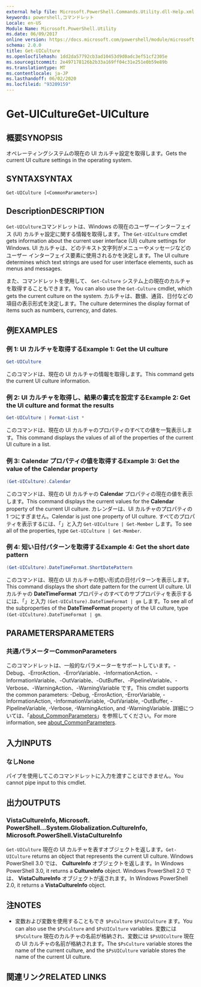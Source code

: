 ```yaml
---
external help file: Microsoft.PowerShell.Commands.Utility.dll-Help.xml
keywords: powershell,コマンドレット
Locale: en-US
Module Name: Microsoft.PowerShell.Utility
ms.date: 06/09/2017
online version: https://docs.microsoft.com/powershell/module/microsoft.powershell.utility/get-uiculture?view=powershell-6&WT.mc_id=ps-gethelp
schema: 2.0.0
title: Get-UICulture
ms.openlocfilehash: 1dd2da57792cb3ad10453d9d0adc3ef51cf2305e
ms.sourcegitcommit: 2e497178126b2b33a169ff04c31e251e0b59e89b
ms.translationtype: MT
ms.contentlocale: ja-JP
ms.lasthandoff: 06/02/2020
ms.locfileid: "93209159"
---
```

# <span data-ttu-id="3a494-103">Get-UICulture</span><span class="sxs-lookup"><span data-stu-id="3a494-103">Get-UICulture</span></span>

## <span data-ttu-id="3a494-104">概要</span><span class="sxs-lookup"><span data-stu-id="3a494-104">SYNOPSIS</span></span>
<span data-ttu-id="3a494-105">オペレーティングシステムの現在の UI カルチャ設定を取得します。</span><span class="sxs-lookup"><span data-stu-id="3a494-105">Gets the current UI culture settings in the operating system.</span></span>

## <span data-ttu-id="3a494-106">SYNTAX</span><span class="sxs-lookup"><span data-stu-id="3a494-106">SYNTAX</span></span>

```
Get-UICulture [<CommonParameters>]
```

## <span data-ttu-id="3a494-107">Description</span><span class="sxs-lookup"><span data-stu-id="3a494-107">DESCRIPTION</span></span>

<span data-ttu-id="3a494-108">`Get-UICulture`コマンドレットは、Windows の現在のユーザーインターフェイス (UI) カルチャ設定に関する情報を取得します。</span><span class="sxs-lookup"><span data-stu-id="3a494-108">The `Get-UICulture` cmdlet gets information about the current user interface (UI) culture settings for Windows.</span></span>
<span data-ttu-id="3a494-109">UI カルチャは、どのテキスト文字列がメニューやメッセージなどのユーザー インターフェイス要素に使用されるかを決定します。</span><span class="sxs-lookup"><span data-stu-id="3a494-109">The UI culture determines which text strings are used for user interface elements, such as menus and messages.</span></span>

<span data-ttu-id="3a494-110">また、コマンドレットを使用して、 `Get-Culture` システム上の現在のカルチャを取得することもできます。</span><span class="sxs-lookup"><span data-stu-id="3a494-110">You can also use the `Get-Culture` cmdlet, which gets the current culture on the system.</span></span>
<span data-ttu-id="3a494-111">カルチャは、数値、通貨、日付などの項目の表示形式を決定します。</span><span class="sxs-lookup"><span data-stu-id="3a494-111">The culture determines the display format of items such as numbers, currency, and dates.</span></span>

## <span data-ttu-id="3a494-112">例</span><span class="sxs-lookup"><span data-stu-id="3a494-112">EXAMPLES</span></span>

### <span data-ttu-id="3a494-113">例 1: UI カルチャを取得する</span><span class="sxs-lookup"><span data-stu-id="3a494-113">Example 1: Get the UI culture</span></span>

```powershell
Get-UICulture
```

<span data-ttu-id="3a494-114">このコマンドは、現在の UI カルチャの情報を取得します。</span><span class="sxs-lookup"><span data-stu-id="3a494-114">This command gets the current UI culture information.</span></span>

### <span data-ttu-id="3a494-115">例 2: UI カルチャを取得し、結果の書式を設定する</span><span class="sxs-lookup"><span data-stu-id="3a494-115">Example 2: Get the UI culture and format the results</span></span>

```powershell
Get-UICulture | Format-List *
```

<span data-ttu-id="3a494-116">このコマンドは、現在の UI カルチャのプロパティのすべての値を一覧表示します。</span><span class="sxs-lookup"><span data-stu-id="3a494-116">This command displays the values of all of the properties of the current UI culture in a list.</span></span>

### <span data-ttu-id="3a494-117">例 3: Calendar プロパティの値を取得する</span><span class="sxs-lookup"><span data-stu-id="3a494-117">Example 3: Get the value of the Calendar property</span></span>

```powershell
(Get-UICulture).Calendar
```

<span data-ttu-id="3a494-118">このコマンドは、現在の UI カルチャの **Calendar** プロパティの現在の値を表示します。</span><span class="sxs-lookup"><span data-stu-id="3a494-118">This command displays the current values for the **Calendar** property of the current UI culture.</span></span>
<span data-ttu-id="3a494-119">カレンダーは、UI カルチャのプロパティの 1 つにすぎません。</span><span class="sxs-lookup"><span data-stu-id="3a494-119">Calendar is just one property of UI culture.</span></span>
<span data-ttu-id="3a494-120">すべてのプロパティを表示するには、「」と入力 `Get-UICulture | Get-Member` します。</span><span class="sxs-lookup"><span data-stu-id="3a494-120">To see all of the properties, type `Get-UICulture | Get-Member`.</span></span>

### <span data-ttu-id="3a494-121">例 4: 短い日付パターンを取得する</span><span class="sxs-lookup"><span data-stu-id="3a494-121">Example 4: Get the short date pattern</span></span>

```powershell
(Get-UICulture).DateTimeFormat.ShortDatePattern
```

<span data-ttu-id="3a494-122">このコマンドは、現在の UI カルチャの短い形式の日付パターンを表示します。</span><span class="sxs-lookup"><span data-stu-id="3a494-122">This command displays the short date pattern for the current UI culture.</span></span>
<span data-ttu-id="3a494-123">UI カルチャの **DateTimeFormat** プロパティのすべてのサブプロパティを表示するには、「」と入力 `(Get-UICulture).DateTimeFormat | gm` します。</span><span class="sxs-lookup"><span data-stu-id="3a494-123">To see all of the subproperties of the **DateTimeFormat** property of the UI culture, type `(Get-UICulture).DateTimeFormat | gm`.</span></span>

## <span data-ttu-id="3a494-124">PARAMETERS</span><span class="sxs-lookup"><span data-stu-id="3a494-124">PARAMETERS</span></span>

### <span data-ttu-id="3a494-125">共通パラメーター</span><span class="sxs-lookup"><span data-stu-id="3a494-125">CommonParameters</span></span>

<span data-ttu-id="3a494-126">このコマンドレットは、一般的なパラメーターをサポートしています。-Debug、-ErrorAction、-ErrorVariable、-InformationAction、-InformationVariable、-OutVariable、-OutBuffer、-PipelineVariable、-Verbose、-WarningAction、-WarningVariable です。</span><span class="sxs-lookup"><span data-stu-id="3a494-126">This cmdlet supports the common parameters: -Debug, -ErrorAction, -ErrorVariable, -InformationAction, -InformationVariable, -OutVariable, -OutBuffer, -PipelineVariable, -Verbose, -WarningAction, and -WarningVariable.</span></span> <span data-ttu-id="3a494-127">詳細については、「[about_CommonParameters](../Microsoft.PowerShell.Core/About/about_CommonParameters.md)」を参照してください。</span><span class="sxs-lookup"><span data-stu-id="3a494-127">For more information, see [about_CommonParameters](../Microsoft.PowerShell.Core/About/about_CommonParameters.md).</span></span>

## <span data-ttu-id="3a494-128">入力</span><span class="sxs-lookup"><span data-stu-id="3a494-128">INPUTS</span></span>

### <span data-ttu-id="3a494-129">なし</span><span class="sxs-lookup"><span data-stu-id="3a494-129">None</span></span>

<span data-ttu-id="3a494-130">パイプを使用してこのコマンドレットに入力を渡すことはできません。</span><span class="sxs-lookup"><span data-stu-id="3a494-130">You cannot pipe input to this cmdlet.</span></span>

## <span data-ttu-id="3a494-131">出力</span><span class="sxs-lookup"><span data-stu-id="3a494-131">OUTPUTS</span></span>

### <span data-ttu-id="3a494-132">VistaCultureInfo, Microsoft. PowerShell...</span><span class="sxs-lookup"><span data-stu-id="3a494-132">System.Globalization.CultureInfo, Microsoft.PowerShell.VistaCultureInfo</span></span>

<span data-ttu-id="3a494-133">`Get-UICulture` 現在の UI カルチャを表すオブジェクトを返します。</span><span class="sxs-lookup"><span data-stu-id="3a494-133">`Get-UICulture` returns an object that represents the current UI culture.</span></span>
<span data-ttu-id="3a494-134">Windows PowerShell 3.0 では、 **CultureInfo** オブジェクトを返します。</span><span class="sxs-lookup"><span data-stu-id="3a494-134">In Windows PowerShell 3.0, it returns a **CultureInfo** object.</span></span>
<span data-ttu-id="3a494-135">Windows PowerShell 2.0 では、 **VistaCultureInfo** オブジェクトが返されます。</span><span class="sxs-lookup"><span data-stu-id="3a494-135">In Windows PowerShell 2.0, it returns a **VistaCultureInfo** object.</span></span>

## <span data-ttu-id="3a494-136">注</span><span class="sxs-lookup"><span data-stu-id="3a494-136">NOTES</span></span>

- <span data-ttu-id="3a494-137">変数および変数を使用することもでき `$PsCulture` `$PsUICulture` ます。</span><span class="sxs-lookup"><span data-stu-id="3a494-137">You can also use the `$PsCulture` and `$PsUICulture` variables.</span></span> <span data-ttu-id="3a494-138">変数には `$PsCulture` 現在のカルチャの名前が格納され、変数には `$PsUICulture` 現在の UI カルチャの名前が格納されます。</span><span class="sxs-lookup"><span data-stu-id="3a494-138">The `$PsCulture` variable stores the name of the current culture, and the `$PsUICulture` variable stores the name of the current UI culture.</span></span>

## <span data-ttu-id="3a494-139">関連リンク</span><span class="sxs-lookup"><span data-stu-id="3a494-139">RELATED LINKS</span></span>

